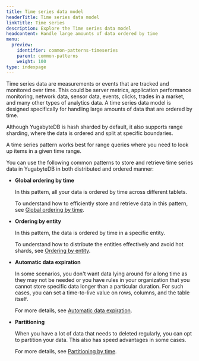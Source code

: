 ```yaml
---
title: Time series data model
headerTitle: Time series data model
linkTitle: Time series
description: Explore the Time series data model
headcontent: Handle large amounts of data ordered by time
menu:
  preview:
    identifier: common-patterns-timeseries
    parent: common-patterns
    weight: 100
type: indexpage
---
```


Time series data are measurements or events that are tracked and monitored over time. This could be server metrics, application performance monitoring, network data, sensor data, events, clicks, trades in a market, and many other types of analytics data. A time series data model is designed specifically for handling large amounts of data that are ordered by time.

Although YugabyteDB is hash sharded by default, it also supports range sharding, where the data is ordered and split at specific boundaries.

A time series pattern works best for range queries where you need to look up items in a given time range.

You can use the following common patterns to store and retrieve time series data in YugabyteDB in both distributed and ordered manner:

- **Global ordering by time**

    In this pattern, all your data is ordered by time across different tablets.

    To understand how to efficiently store and retrieve data in this pattern, see [Global ordering by time](./global-ordering).

- **Ordering by entity**

    In this pattern, the data is ordered by time in a specific entity.

    To understand how to distribute the entities effectively and avoid hot shards, see [Ordering by entity](./ordering-by-entity).

- **Automatic data expiration**

    In some scenarios, you don't want data lying around for a long time as they may not be needed or you have rules in your organization that you cannot store specific data longer than a particular duration. For such cases, you can set a time-to-live value on rows, columns, and the table itself.

    For more details, see [Automatic data expiration](./data-expiry).

- **Partitioning**

    When you have a lot of data that needs to deleted regularly, you can opt to partition your data. This also has speed advantages in some cases.

    For more details, see [Partitioning by time](./partitioning-by-time).
